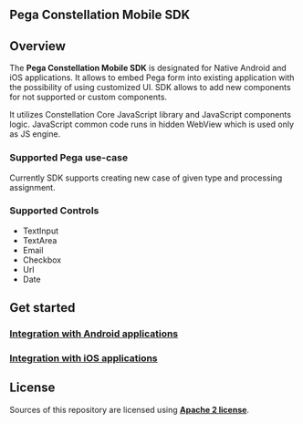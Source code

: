 ## Pega Constellation Mobile SDK

## Overview

The **Pega Constellation Mobile SDK** is designated for Native Android and iOS applications.
It allows to embed Pega form into existing application with the possibility of using customized UI.
SDK allows to add new components for not supported or custom components.

It utilizes Constellation Core JavaScript library and JavaScript components logic.
JavaScript common code runs in hidden WebView which is used only as JS engine.

### Supported Pega use-case

Currently SDK supports creating new case of given type and processing assignment.

### Supported Controls

- TextInput
- TextArea
- Email
- Checkbox
- Url
- Date

## Get started ##

### [Integration with Android applications](android/README.md) ###

### [Integration with iOS applications](ios/README.md) ###

## License

Sources of this repository are licensed using [**Apache 2 license**](./LICENSE).
